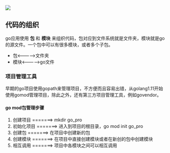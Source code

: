 
<BlogInfo id="389" title="golang学习笔记系列之go语言代码的组织" author="白日梦想猿" pv=0 read_times=0 pre_cost_time="21" category="golang" tag_list="['golang']" create_time="2022.09.10 17:33:14.948806" update_time="2022.09.13 19:59:17" />

![](https://gimg2.baidu.com/image_search/src=http%3A%2F%2Fp8.itc.cn%2Fq_70%2Fimages03%2F20210221%2Fd778753d6a0d4ab9b685aaf362810c0d.gif&refer=http%3A%2F%2Fp8.itc.cn&app=2002&size=f9999,10000&q=a80&n=0&g=0n&fmt=auto?sec=1665661975&t=37860c72d333426b69c936abcb7d5473)

## 代码的组织

go应用使用 **包** 和 **模块** 来组织代码，包对应到文件系统就是文件夹，模块就是go的源文件。一个包中可以有很多模块，或者多个子包。

  * 包<\----->文件夹
  * 模块<\----->go文件

### 项目管理工具

早期的go项目使用gopath来管理项目，不方便而且容易出错，从golang1.11开始使用gomod管理项目，除此之外，还有第三方项目管理工具，例如govendor。

#### go mod包管理步骤

  1. 创建项目     =======>       mkdir go_pro
  2. 初始化项目 =======>       进入到项目的根目录，go mod init go_pro
  3. 创建包         =======>       在项目中创建新的包
  4. 创建模块     =======>       在项目中直接创建模块或者在新创的包中创建模块
  5. 相互调用     =======>       项目中各模块之间可以相互调用


